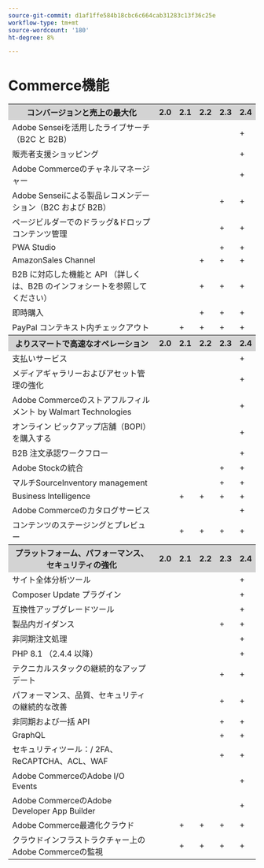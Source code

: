 ```yaml
---
source-git-commit: d1af1ffe584b18cbc6c664cab31283c13f36c25e
workflow-type: tm+mt
source-wordcount: '180'
ht-degree: 8%

---
```

# Commerce機能

<!--This include content is automatically generated using the features.html template and the "_data/release/features.yml" data file. To update the content, add new information to the data file. Follow the instructions in the README instructions to generate the updated content: 
https://github.com/AdobeDocs/commerce-operations.en/blob/main/README.md#templates -->

<table style="table-layout:auto">
  <tbody>
    <tr style="background:lightgray;">
      <th style="border-style:none;">コンバージョンと売上の最大化</th>
      <th style="border-style:none;">2.0</th>
      <th style="border-style:none;">2.1</th>
      <th style="border-style:none;">2.2</th>
      <th style="border-style:none;">2.3</th>
      <th style="border-style:none;">2.4</th>
    </tr>
    <tr>
      <td>Adobe Senseiを活用したライブサーチ（B2C と B2B）</td>
      <td></td>
      <td></td>
      <td></td>
      <td></td>
      <td>+</td>
    </tr>
    <tr>
      <td>販売者支援ショッピング</td>
      <td></td>
      <td></td>
      <td></td>
      <td></td>
      <td>+</td>
    </tr>
    <tr>
      <td>Adobe Commerceのチャネルマネージャー</td>
      <td></td>
      <td></td>
      <td></td>
      <td></td>
      <td>+</td>
    </tr>
    <tr>
      <td>Adobe Senseiによる製品レコメンデーション（B2C および B2B）</td>
      <td></td>
      <td></td>
      <td></td>
      <td>+</td>
      <td>+</td>
    </tr>
    <tr>
      <td>ページビルダーでのドラッグ&amp;ドロップコンテンツ管理</td>
      <td></td>
      <td></td>
      <td></td>
      <td>+</td>
      <td>+</td>
    </tr>
    <tr>
      <td>PWA Studio</td>
      <td></td>
      <td></td>
      <td></td>
      <td>+</td>
      <td>+</td>
    </tr>
    <tr>
      <td>AmazonSales Channel</td>
      <td></td>
      <td></td>
      <td>+</td>
      <td>+</td>
      <td>+</td>
    </tr>
    <tr>
      <td>B2B に対応した機能と API （詳しくは、B2B のインフォシートを参照してください）</td>
      <td></td>
      <td></td>
      <td>+</td>
      <td>+</td>
      <td>+</td>
    </tr>
    <tr>
      <td>即時購入</td>
      <td></td>
      <td></td>
      <td>+</td>
      <td>+</td>
      <td>+</td>
    </tr>
    <tr>
      <td>PayPal コンテキスト内チェックアウト</td>
      <td></td>
      <td>+</td>
      <td>+</td>
      <td>+</td>
      <td>+</td>
    </tr>
  </tbody>
  <tbody>
    <tr style="background:lightgray;">
      <th style="border-style:none;">よりスマートで高速なオペレーション</th>
      <th style="border-style:none;">2.0</th>
      <th style="border-style:none;">2.1</th>
      <th style="border-style:none;">2.2</th>
      <th style="border-style:none;">2.3</th>
      <th style="border-style:none;">2.4</th>
    </tr>
    <tr>
      <td>支払いサービス</td>
      <td></td>
      <td></td>
      <td></td>
      <td></td>
      <td>+</td>
    </tr>
    <tr>
      <td>メディアギャラリーおよびアセット管理の強化</td>
      <td></td>
      <td></td>
      <td></td>
      <td></td>
      <td>+</td>
    </tr>
    <tr>
      <td>Adobe Commerceのストアフルフィルメント by Walmart Technologies</td>
      <td></td>
      <td></td>
      <td></td>
      <td></td>
      <td>+</td>
    </tr>
    <tr>
      <td>オンライン ピックアップ店舗（BOPI）を購入する</td>
      <td></td>
      <td></td>
      <td></td>
      <td></td>
      <td>+</td>
    </tr>
    <tr>
      <td>B2B 注文承認ワークフロー</td>
      <td></td>
      <td></td>
      <td></td>
      <td></td>
      <td>+</td>
    </tr>
    <tr>
      <td>Adobe Stockの統合</td>
      <td></td>
      <td></td>
      <td></td>
      <td>+</td>
      <td>+</td>
    </tr>
    <tr>
      <td>マルチSourceInventory management</td>
      <td></td>
      <td></td>
      <td></td>
      <td>+</td>
      <td>+</td>
    </tr>
    <tr>
      <td>Business Intelligence</td>
      <td></td>
      <td>+</td>
      <td>+</td>
      <td>+</td>
      <td>+</td>
    </tr>
    <tr>
      <td>Adobe Commerceのカタログサービス</td>
      <td></td>
      <td></td>
      <td></td>
      <td></td>
      <td>+</td>
    </tr>
    <tr>
      <td>コンテンツのステージングとプレビュー</td>
      <td></td>
      <td>+</td>
      <td>+</td>
      <td>+</td>
      <td>+</td>
    </tr>
  </tbody>
  <tbody>
    <tr style="background:lightgray;">
      <th style="border-style:none;">プラットフォーム、パフォーマンス、セキュリティの強化</th>
      <th style="border-style:none;">2.0</th>
      <th style="border-style:none;">2.1</th>
      <th style="border-style:none;">2.2</th>
      <th style="border-style:none;">2.3</th>
      <th style="border-style:none;">2.4</th>
    </tr>
    <tr>
      <td>サイト全体分析ツール</td>
      <td></td>
      <td></td>
      <td></td>
      <td></td>
      <td>+</td>
    </tr>
    <tr>
      <td>Composer Update プラグイン</td>
      <td></td>
      <td></td>
      <td></td>
      <td></td>
      <td>+</td>
    </tr>
    <tr>
      <td>互換性アップグレードツール</td>
      <td></td>
      <td></td>
      <td></td>
      <td></td>
      <td>+</td>
    </tr>
    <tr>
      <td>製品内ガイダンス</td>
      <td></td>
      <td></td>
      <td></td>
      <td>+</td>
      <td>+</td>
    </tr>
    <tr>
      <td>非同期注文処理</td>
      <td></td>
      <td></td>
      <td></td>
      <td></td>
      <td>+</td>
    </tr>
    <tr>
      <td>PHP 8.1 （2.4.4 以降）</td>
      <td></td>
      <td></td>
      <td></td>
      <td></td>
      <td>+</td>
    </tr>
    <tr>
      <td>テクニカルスタックの継続的なアップデート</td>
      <td></td>
      <td></td>
      <td></td>
      <td>+</td>
      <td>+</td>
    </tr>
    <tr>
      <td>パフォーマンス、品質、セキュリティの継続的な改善</td>
      <td></td>
      <td></td>
      <td></td>
      <td>+</td>
      <td>+</td>
    </tr>
    <tr>
      <td>非同期および一括 API</td>
      <td></td>
      <td></td>
      <td></td>
      <td>+</td>
      <td>+</td>
    </tr>
    <tr>
      <td>GraphQL</td>
      <td></td>
      <td></td>
      <td></td>
      <td>+</td>
      <td>+</td>
    </tr>
    <tr>
      <td>セキュリティツール：/ 2FA、ReCAPTCHA、ACL、WAF</td>
      <td></td>
      <td></td>
      <td></td>
      <td>+</td>
      <td>+</td>
    </tr>
    <tr>
      <td>Adobe CommerceのAdobe I/O Events</td>
      <td></td>
      <td></td>
      <td></td>
      <td></td>
      <td>+</td>
    </tr>
    <tr>
      <td>Adobe CommerceのAdobe Developer App Builder</td>
      <td></td>
      <td></td>
      <td></td>
      <td></td>
      <td>+</td>
    </tr>
    <tr>
      <td>Adobe Commerce最適化クラウド</td>
      <td></td>
      <td>+</td>
      <td>+</td>
      <td>+</td>
      <td>+</td>
    </tr>
    <tr>
      <td>クラウドインフラストラクチャー上のAdobe Commerceの監視</td>
      <td></td>
      <td>+</td>
      <td>+</td>
      <td>+</td>
      <td>+</td>
    </tr>
  </tbody>
</table>